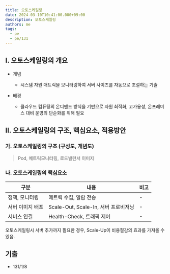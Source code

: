 ```yaml
---
title: 오토스케일링
date: 2024-03-10T10:41:00.000+09:00
description: 오토스케일링
authors: me
tags:
  - pe
  - pe/131
---
```


## I. 오토스케일링의 개요

- 개념

  - 시스템 자원 매트릭을 모니터링하여 서버 사이즈를 자동으로 조절하는 기술

- 배경
  - 클라우드 컴퓨팅의 온디맨드 방식을 기반으로 자원 최적화, 고가용성, 온프레미스 대비 운영의 단순화를 위해 필요

## II. 오토스케일링의 구조, 핵심요소, 적용방안

### 가. 오토스케일링의 구조 (구성도, 개념도)

> Pod, 메트릭모니터링, 로드밸런서 이미지

### 나. 오토스케일링의 핵심요소

| 구분             | 내용                                 | 비고 |
| ---------------- | ------------------------------------ | ---- |
| 정책, 모니터링   | 메트릭 수집, 알람 전송               | -    |
| 서버 이미지 배포 | Scale-Out, Scale-In, 서버 프로비저닝 | -    |
| 서비스 연결      | Health-Check, 트래픽 제어            | -    |

오토스케일링시 서버 추가까지 필요한 경우, Scale-Up이 비용절감의 효과를 가져올 수 있음.

## 기출

- 131/1/8

